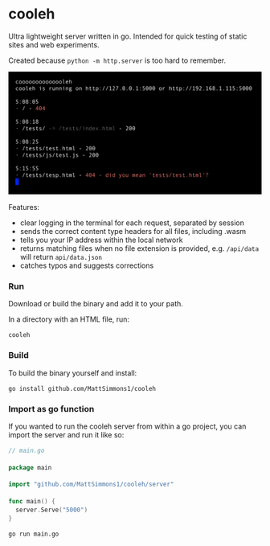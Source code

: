 
# cooleh

Ultra lightweight server written in go. Intended for quick testing of static sites and web experiments.

Created because `python -m http.server` is too hard to remember.

![](example.png)

Features:
- clear logging in the terminal for each request, separated by session
- sends the correct content type headers for all files, including .wasm
- tells you your IP address within the local network
- returns matching files when no file extension is provided, e.g. `/api/data` will return `api/data.json`
- catches typos and suggests corrections 

### Run

Download or build the binary and add it to your path.

In a directory with an HTML file, run:

    cooleh
    
### Build

To build the binary yourself and install:

    go install github.com/MattSimmons1/cooleh


### Import as go function

If you wanted to run the cooleh server from within a go project, you can import the server and run it like so:

```go
// main.go

package main

import "github.com/MattSimmons1/cooleh/server"

func main() {
  server.Serve("5000")
}
```

```shell
go run main.go
```